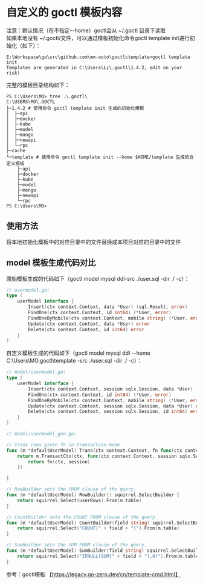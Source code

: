 

# 自定义的 goctl 模板内容
注意：默认情况（在不指定--home）goctl会从 ~/.goctl 目录下读取</br>
如果本地没有 ~/.goctl/文件，可以通过模板初始化命令goctl template init进行初始化（如下）：
```shell
E:\Workspace\go\src\github.com\mm-ooto\goctlctemplate>goctl template init
Templates are generated in C:\Users\Li\.goctl\1.4.2, edit on your risk!
```
完整的模板目录结构如下：
```shell
PS C:\Users\MO> tree .\.goctl\
C:\USERS\MO\.GOCTL
├─1.4.2 # 使用命令 goctl template init 生成的初始化模板
│  ├─api
│  ├─docker
│  ├─kube
│  ├─model
│  ├─mongo
│  ├─newapi
│  └─rpc
├─cache
└─template # 使用命令 goctl template init --home $HOME/template 生成的自定义模板
    ├─api
    ├─docker
    ├─kube
    ├─model
    ├─mongo
    ├─newapi
    └─rpc
PS C:\Users\MO>
```

## 使用方法
将本地初始化模板中的对应目录中的文件替换成本项目对应的目录中的文件</br>

## model 模板生成代码对比
原始模板生成的代码如下（goctl model mysql ddl-src ./user.sql -dir ./ -c）：
```go
// usermodel.go:
type (
	userModel interface {
		Insert(ctx context.Context, data *User) (sql.Result, error)
		FindOne(ctx context.Context, id int64) (*User, error)
		FindOneByMobile(ctx context.Context, mobile string) (*User, error)
		Update(ctx context.Context, data *User) error
		Delete(ctx context.Context, id int64) error
	}
)
```
自定义模板生成的代码如下（goctl model mysql ddl --home C:\Users\MO\.goctl\template  -src ./user.sql -dir ./ -c）：
```go
// model/usermodel.go:
type (
	userModel interface {
		Insert(ctx context.Context, session sqlx.Session, data *User) (sql.Result, error)
		FindOne(ctx context.Context, id int64) (*User, error)
		FindOneByMobile(ctx context.Context, mobile string) (*User, error)
		Update(ctx context.Context, session sqlx.Session, data *User) error
		Delete(ctx context.Context, session sqlx.Session, id int64) error
	}
)

// model/usermodel_gen.go:

// Trans runs given fn in transaction mode.
func (m *defaultUserModel) Trans(ctx context.Context, fn func(ctx context.Context, session sqlx.Session) error) error {
    return m.TransactCtx(ctx, func(ctx context.Context, session sqlx.Session) error {
        return fn(ctx, session)
    })

}

// RowBuilder sets the FROM clause of the query.
func (m *defaultUserModel) RowBuilder() squirrel.SelectBuilder {
    return squirrel.Select(userRows).From(m.table)
}

// CountBuilder sets the COUNT FROM clause of the query.
func (m *defaultUserModel) CountBuilder(field string) squirrel.SelectBuilder {
    return squirrel.Select("COUNT(" + field + ")").From(m.table)
}

// SumBuilder sets the SUM FROM clause of the query.
func (m *defaultUserModel) SumBuilder(field string) squirrel.SelectBuilder {
    return squirrel.Select("IFNULL(SUM(" + field + "),0)").From(m.table)
}

```


参考：goctl模板 【https://legacy.go-zero.dev/cn/template-cmd.html】



